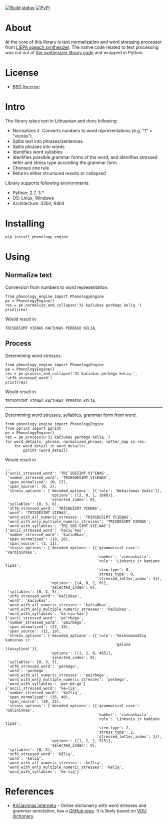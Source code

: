 [![Build status](https://ci.appveyor.com/api/projects/status/pd61vbwpawr3yejs?svg=true)](https://ci.appveyor.com/project/aleksas/phonology-engine)
[![PyPI](https://img.shields.io/pypi/v/phonology_engine.svg)](https://pypi.org/project/phonology-engine)

# About

At the core of this library is text normalization and word stressing processor from [LIEPA speach synthesizer](https://www.raštija.lt/liepa). The native code related to text processing was cut out of [the synthesizer library code](https://www.raštija.lt/liepa/infrastrukturines-paslaugos/elektroninio-teksto-skaitytuvas/7563) and wrapped in Python.

# License

- [BSD liscense](https://raw.githubusercontent.com/aleksas/phonology_engine/master/LICENSE)

# Intro

The library takes text in Lithuanian and does following:
- Normalizes it. Converts numbers to word reprezentations (e.g. "1" > "vienas").
- Splits text into phrases/sentences.
- Splits phrases into words
- Identifies word syllables
- Identifies possible grammar forms of the word, and identifies stressed letter and stress type according the grammar form
- Chooses one rule
- Returns either structured results or collapsed 

Library supports following environments:
- Python: 2.7, 3.*
- OS: Linux, Windows
- Architecture: 32bit, 64bit

# Installing

```
pip install phonology_engine
```

# Using 

## Normalize text
Conversion from numbers to word representation.

```
from phonology_engine import PhonologyEngine
pe = PhonologyEngine()
res = pe.normalize_and_collapse('31 kačiukas perbėgo kelią.')
print(res)
```
Would result in 
```
TRISDEŠIMT VIENAS KAČIUKAS PERBĖGO KELIĄ.
```

## Process
Determining word stresses.

```
from phonology_engine import PhonologyEngine
pe = PhonologyEngine()
res = pe.process_and_collapse('31 kačiukas perbėgo kelią.', 'utf8_stressed_word')
print(res)
```
Would result in 
```
TRÌSDEŠIMT VÍENAS KAČIÙKAS PÉRBĖGO KẼLIĄ.
```
------

Determining word stresses, syllables, grammar form from word.

```
from phonology_engine import PhonologyEngine
from pprint import pprint
pe = PhonologyEngine()
res = pe.process(u'31 kačiukas perbėgo kelią.')
for word_details, phrase, normalized_phrase, letter_map in res:
    for word_detail in word_details:
        pprint (word_detail)
```
Would result in 
```
... 
{'ascii_stressed_word': 'TRI`SDEŠIMT VI^ENAS',
 'number_stressed_word': 'TRI0SDEŠIMT VI1ENAS',
 'span_normalized': (0, 17),
 'span_source': (0, 2),
 'stress_options': {'decoded_options': [{'rule': 'Nekaitomas žodis'}],
                    'options': [(2, 0, 1, 1688)],
                    'selected_index': 0},
 'syllables': [0, 3, 6],
 'utf8_stressed_word': 'TRÌSDEŠIMT VÍENAS',
 'word': 'TRISDEŠIMT VIENAS',
 'word_with_all_numeric_stresses': 'TRI0SDEŠIMT VI1ENAS',
 'word_with_only_multiple_numeric_stresses': 'TRISDEŠIMT VIENAS',
 'word_with_syllables': 'TRI-SDE-ŠIMT VIE-NAS'}
{'ascii_stressed_word': 'kačiu`kas',
 'number_stressed_word': 'kačiu0kas',
 'span_normalized': (18, 26),
 'span_source': (3, 11),
 'stress_options': {'decoded_options': [{'grammatical_case': 'Vardininkas',
                                         'number': 'vienaskaita',
                                         'rule': 'Linksnis ir kamieno tipas',
                                         'stem_type': 0,
                                         'stress_type': 0,
                                         'stressed_letter_index': 4}],
                    'options': [(4, 0, 2, 0)],
                    'selected_index': 0},
 'syllables': [0, 2, 5],
 'utf8_stressed_word': 'kačiùkas',
 'word': 'kačiukas',
 'word_with_all_numeric_stresses': 'kačiu0kas',
 'word_with_only_multiple_numeric_stresses': 'kačiukas',
 'word_with_syllables': 'ka-čiu-kas'}
{'ascii_stressed_word': 'pe^rbėgo',
 'number_stressed_word': 'pe1rbėgo',
 'span_normalized': (27, 34),
 'span_source': (12, 19),
 'stress_options': {'decoded_options': [{'rule': 'Veiksmazodžių kamienas ir '
                                                 'galune (taisytina)'}],
                    'options': [(1, 1, 0, 465)],
                    'selected_index': 0},
 'syllables': [0, 3, 5],
 'utf8_stressed_word': 'pérbėgo',
 'word': 'perbėgo',
 'word_with_all_numeric_stresses': 'pe1rbėgo',
 'word_with_only_multiple_numeric_stresses': 'perbėgo',
 'word_with_syllables': 'per-bė-go'}
{'ascii_stressed_word': 'ke~lią',
 'number_stressed_word': 'ke2lią',
 'span_normalized': (35, 40),
 'span_source': (20, 25),
 'stress_options': {'decoded_options': [{'grammatical_case': 'Galininkas',
                                         'number': 'vienaskaita',
                                         'rule': 'Linksnis ir kamieno tipas',
                                         'stem_type': 2,
                                         'stress_type': 2,
                                         'stressed_letter_index': 1}],
                    'options': [(1, 2, 2, 515)],
                    'selected_index': 0},
 'syllables': [0, 2],
 'utf8_stressed_word': 'kẽlią',
 'word': 'kelią',
 'word_with_all_numeric_stresses': 'ke2lią',
 'word_with_only_multiple_numeric_stresses': 'kelią',
 'word_with_syllables': 'ke-lią'}

```

# References
- [Kirčiavimas internetu](http://kirtis.info) - Online dictionarry with word stresses and grammar annotation, has a [GitHub repo](https://github.com/Sistemium/krc-angular). It is likely based on [VDU dictionary](https://github.com/aleksas/phonology_engine/tree/resources/VDU). 